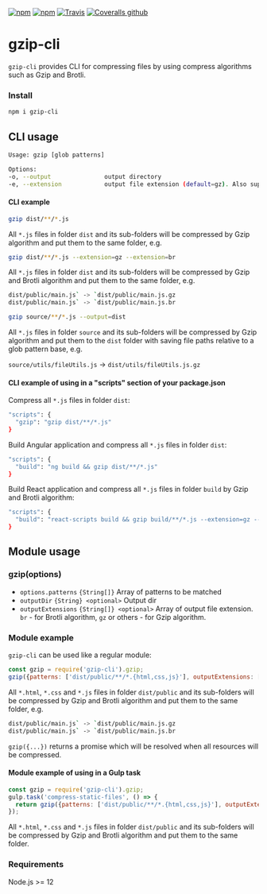[![npm](https://img.shields.io/npm/v/gzip-cli.svg)](https://www.npmjs.com/package/gzip-cli)
[![npm](https://img.shields.io/npm/dm/gzip-cli.svg)](https://www.npmjs.com/package/gzip-cli)
[![Travis](https://img.shields.io/travis/pakhuta/gzip-cli.svg)](https://travis-ci.org/pakhuta/gzip-cli)
[![Coveralls github](https://img.shields.io/coveralls/github/pakhuta/gzip-cli.svg)](https://coveralls.io/github/pakhuta/gzip-cli?branch=master)


# gzip-cli
`gzip-cli` provides CLI for compressing files by using compress algorithms such as Gzip and Brotli.

### Install

```bash
npm i gzip-cli
```
## CLI usage
```bash
Usage: gzip [glob patterns]

Options:
-o, --output               output directory
-e, --extension            output file extension (default=gz). Also supported a few extensions in one command
```

#### CLI example
```bash
gzip dist/**/*.js
```
All `*.js` files in folder `dist` and its sub-folders will be compressed by Gzip algorithm and put them to the same folder, e.g.

```bash
gzip dist/**/*.js --extension=gz --extension=br
```
All `*.js` files in folder `dist` and its sub-folders will be compressed by Gzip and Brotli algorithm and put them to the same folder, e.g.
```bash
dist/public/main.js` -> `dist/public/main.js.gz
dist/public/main.js` -> `dist/public/main.js.br
```

```bash
gzip source/**/*.js --output=dist
```
All `*.js` files in folder `source` and its sub-folders will be compressed by Gzip algorithm and put them to the `dist` folder with saving file paths relative to a glob pattern base, e.g.

`source/utils/fileUtils.js` -> `dist/utils/fileUtils.js.gz`

#### CLI example of using in a "scripts" section of your package.json
Compress all `*.js` files in folder `dist`:
```bash
"scripts": {
  "gzip": "gzip dist/**/*.js"
}
```

Build Angular application and compress all `*.js` files in folder `dist`:
```bash
"scripts": {
  "build": "ng build && gzip dist/**/*.js"
}
```

Build React application and compress all `*.js` files in folder `build` by Gzip and Brotli algorithm:
```bash
"scripts": {
  "build": "react-scripts build && gzip build/**/*.js --extension=gz --extension=br"
}
```

## Module usage
### gzip(options)

* `options.patterns` `{String[]}` Array of patterns to be matched
* `outputDir` `{String} <optional>` Output dir
* `outputExtensions` `{String[]} <optional>` Array of output file extension. `br` - for Brotli algorithm, `gz` or others - for Gzip algorithm.

### Module example
`gzip-cli` can be used like a regular module:

```javascript
const gzip = require('gzip-cli').gzip;
gzip({patterns: ['dist/public/**/*.{html,css,js}'], outputExtensions: ['gz', 'br']});
```
All `*.html`, `*.css` and `*.js` files in folder `dist/public` and its sub-folders will be compressed by Gzip and Brotli algorithm and put them to the same folder, e.g.

```bash
dist/public/main.js` -> `dist/public/main.js.gz
dist/public/main.js` -> `dist/public/main.js.br
```

`gzip({...})` returns a promise which will be resolved when all resources will be compressed.

#### Module example of using in a Gulp task
```javascript
const gzip = require('gzip-cli').gzip;
gulp.task('compress-static-files', () => {
  return gzip({patterns: ['dist/public/**/*.{html,css,js}'], outputExtensions: ['gz', 'br']});
});
```
All `*.html`, `*.css` and `*.js` files in folder `dist/public` and its sub-folders will be compressed by Gzip and Brotli algorithm and put them to the same folder.

### Requirements

Node.js >= 12
